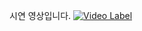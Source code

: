 
시연 영상입니다.
[![Video Label](http://img.youtube.com/vi/T8a-cDra-vw/0.jpg)](https://youtu.be/T8a-cDra-vw)

